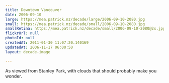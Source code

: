 ```yaml
---
title: Downtown Vancouver
date: 2006-09-10
large: https://mea.patrick.nz/decade/large/2006-09-10-2080.jpg
small: https://mea.patrick.nz/decade/small/2006-09-10-2080.jpg
smallRetina: https://mea.patrick.nz/decade/small/2006-09-10-2080@2x.jpg
flickrUrl: null
photoId: null
createdAt: 2011-01-30 11:07:20.140169
updatedAt: 2006-11-17 06:00:50
layout: decade-image

---
```

As viewed from Stanley Park, with clouds that should probably make you wonder.
